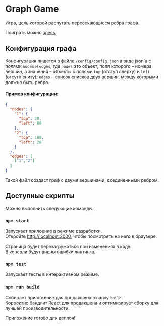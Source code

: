 # Graph Game
Игра, цель которой распутать пересекающиеся ребра графа.

Поиграть можно [здесь](https://hiba9201-graph-game.herokuapp.com/).

## Конфигурация графа

Конфигурация пишется в файле `/config/config.json` в виде json'а с полями `nodes` и `edges`, где 
`nodes` это объект, поля которого – номера вершин, а значения – объекты с полями `top` (отступ сверху) и 
`left` (отсутп снизу); `edges` – список списков двух вершин, между которыми должно быть ребро.

#### Пример конфигурации:
```json
{
  "nodes": {
    "1": {
      "top": 20,
      "left": 80
    },
    "2": {
      "top": 180,
      "left": 20
    }
  },
  "edges": [
    ["1","2"]
  ]
}
```

Такой файл создаст граф с двумя вершинами, соединенными ребром.

## Доступные скрипты

Можно выполнить следующие команды:

### `npm start`

Запускает прилоение в режиме разработки.<br />
Откройте [http://localhost:3000](http://localhost:3000), чтобы посмотреть на него в браузере.

Страница будет перезагружаться при изменениях в коде.<br />
В консоли будут видны ошибки линтинга.

### `npm test`

Запускает тесты в интерактивном режиме.<br />

### `npm run build`

Собирает приложение для продакшена в папку `build`.<br />
Корректно бандлит React для продакшена и оптимизирует сборку для лучшей производительности.

Приложение готово для деплоя!
